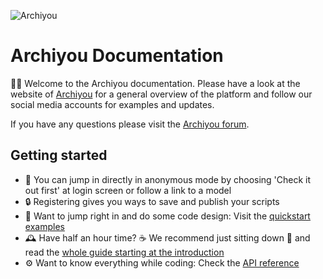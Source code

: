 ![Archiyou](/ay_logo.png)

# Archiyou Documentation

👋🏻 Welcome to the Archiyou documentation. Please have a look at the website of [Archiyou](https://archiyou.com) for a general overview of the platform and follow our social media accounts for examples and updates. 

If you have any questions please visit the [Archiyou forum](https://forum.archiyou.com).

## Getting started

* 👀 You can jump in directly in anonymous mode by choosing 'Check it out first' at login screen or follow a link to a model
* 🔒 Registering gives you ways to save and publish your scripts
* 🔨 Want to jump right in and do some code design: Visit the [quickstart examples](/guide/quickstart/)
* 🕰️ Have half an hour time?  ☕ We recommend just sitting down 💺 and read the [whole guide starting at the introduction](/guide/introduction)
* ⚙️ Want to know everything while coding: Check the [API reference](https://apidocs.archiyou.com)
